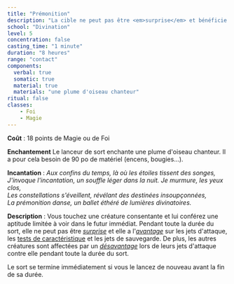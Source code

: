 ```yaml
---
title: "Prémonition"
description: "La cible ne peut pas être <em>surprise</em> et bénéficie d'<em>avantages</em>."
school: "Divination"
level: 5
concentration: false
casting_time: "1 minute"
duration: "8 heures"
range: "contact"
components:
  verbal: true
  somatic: true
  material: true
  materials: "une plume d'oiseau chanteur"
ritual: false
classes:
    - Foi
    - Magie
---
```

**Coût** : 18 points de Magie ou de Foi  

**Enchantement** Le lanceur de sort enchante une plume d'oiseau chanteur. Il a pour cela besoin de 90 po de matériel (encens, bougies...).  

**Incantation** : *Aux confins du temps, là où les étoiles tissent des songes,*  
*J'invoque l'incantation, un souffle léger dans la nuit.*
*Je murmure, les yeux clos,*   
*Les constellations s'éveillent, révélant des destinées insoupçonnées,*   
*La prémonition danse, un ballet éthéré de lumières divinatoires.*    

**Description** : Vous touchez une créature consentante et lui conférez une aptitude limitée à voir dans le futur immédiat. Pendant toute la durée du sort, elle ne peut pas être [_surprise_](/gerer-la-sante-du-personnage/#surpris) et elle a l'[_avantage_](/utiliser-les-caracteristiques/#avantage-et-desavantage) sur les jets d'attaque, les [tests de caractéristique](/utiliser-les-caracteristiques/#tests-de-caracteristique) et les jets de sauvegarde. De plus, les autres créatures sont affectées par un [_désavantage_](/utiliser-les-caracteristiques/#avantage-et-desavantage) lors de leurs jets d'attaque contre elle pendant toute la durée du sort.  

Le sort se termine immédiatement si vous le lancez de nouveau avant la fin de sa durée.   
